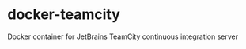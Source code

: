 docker-teamcity
===============

Docker container for JetBrains TeamCity continuous integration server
